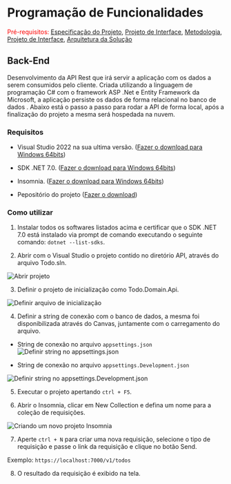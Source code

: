 # Programação de Funcionalidades

<span style="color:red">Pré-requisitos: <a href="2-Especificação do Projeto.md"> Especificação do Projeto</a></span>, <a href="3-Projeto de Interface.md"> Projeto de Interface</a>, <a href="4-Metodologia.md"> Metodologia</a>, <a href="3-Projeto de Interface.md"> Projeto de Interface</a>, <a href="5-Arquitetura da Solução.md"> Arquitetura da Solução</a>

## Back-End

Desenvolvimento da API Rest que irá servir a aplicação com os dados a serem consumidos pelo cliente. Criada utilizando a linguagem de programação C# com o framework ASP .Net e Entity Framework da Microsoft, a aplicação persiste os dados de forma relacional no banco de dados . Abaixo está o passo a passo para rodar a API de forma local, após a finalização do projeto a mesma será hospedada na nuvem. 

### Requisitos 

- Visual Studio 2022 na sua ultima versão. (<a href="https://visualstudio.microsoft.com/pt-br/thank-you-downloading-visual-studio/?sku=Community&channel=Release&version=VS2022&source=VSLandingPage&cid=2030&passive=false">Fazer o download para Windows 64bits</a>)

- SDK .NET 7.0. (<a href="https://dotnet.microsoft.com/en-us/download/dotnet/thank-you/sdk-7.0.203-windows-x64-installer">Fazer o download para Windows 64bits</a>)

- Insomnia. (<a href="https://updates.insomnia.rest/downloads/windows/latest?app=com.insomnia.app&source=website">Fazer o download para Windows 64bits</a>)

- Pepositório do projeto (<a href="https://github.com/ICEI-PUC-Minas-PMV-ADS/pmv-ads-2023-1-e4-proj-infra-t1-todolist/archive/refs/heads/api.zip">Fazer o download</a>)

### Como utilizar

1. Instalar todos os softwares listados acima e certificar que o SDK .NET 7.0 está instalado via prompt de comando executando o seguinte comando: `dotnet --list-sdks`.

2. Abrir com o Visual Studio o projeto contido no diretório API, através do arquivo Todo.sln.

![Abrir projeto](https://raw.githubusercontent.com/ICEI-PUC-Minas-PMV-ADS/pmv-ads-2023-1-e4-proj-infra-t1-todolist/906dd2ec459e28b96db2d8f18ea56fada97abed9/docs/img/1%20passo.png)

3. Definir o projeto de inicialização como Todo.Domain.Api.

![Definir arquivo de inicialização](https://raw.githubusercontent.com/ICEI-PUC-Minas-PMV-ADS/pmv-ads-2023-1-e4-proj-infra-t1-todolist/906dd2ec459e28b96db2d8f18ea56fada97abed9/docs/img/2%20passo.png)

4. Definir a string de conexão com o banco de dados, a mesma foi disponibilizada através do Canvas, juntamente com o carregamento do arquivo.

- String de conexão no arquivo `appsettings.json`
![Definir string no appsettings.json](https://raw.githubusercontent.com/ICEI-PUC-Minas-PMV-ADS/pmv-ads-2023-1-e4-proj-infra-t1-todolist/906dd2ec459e28b96db2d8f18ea56fada97abed9/docs/img/3%20passo%201.png)

- String de conexão no arquivo `appsettings.Development.json`

![Definir string no appsettings.Development.json](https://raw.githubusercontent.com/ICEI-PUC-Minas-PMV-ADS/pmv-ads-2023-1-e4-proj-infra-t1-todolist/906dd2ec459e28b96db2d8f18ea56fada97abed9/docs/img/3%20passo%202.png)

5. Executar o projeto apertando `ctrl + F5`.

6. Abrir o Insomnia, clicar em New Collection e defina um nome para a coleção de requisições.

![Criando um novo projeto Insomnia](https://raw.githubusercontent.com/ICEI-PUC-Minas-PMV-ADS/pmv-ads-2023-1-e4-proj-infra-t1-todolist/a2b351b2a500925145da5ca2ffa6acafe4fa353a/docs/img/4%20passo.png)

7. Aperte `ctrl + N` para criar uma nova requisição, selecione o tipo de requisição e passe o link da requisição e clique no botão Send.

Exemplo:
`https://localhost:7000/v1/todos`

8. O resultado da requisição é exibido na tela.

